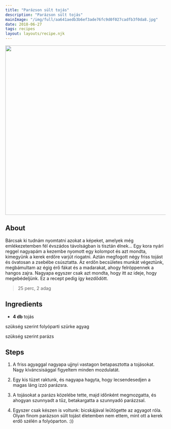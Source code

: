```yaml
---
title: "Parázson sült tojás"
description: "Parázson sült tojás"
mainImage: "/img/full/aa641aedb3b6ef3ade76fc9d0f027cadfb3f0da8.jpg"
date: 2018-06-27
tags: recipes
layout: layouts/recipe.njk
---
```

                            
<p align="center"><a href="https://cookpad.com/hu/receptek/5239233-parazson-sult-tojas" rel="Recipe source page"><img width="751" height="532" src="/img/full/aa641aedb3b6ef3ade76fc9d0f027cadfb3f0da8.jpg"/></a></p>

## About
<p class="mb-sm">Bárcsak  ki tudnám nyomtatni azokat a képeket, amelyek még emlékezetemben fél évszádos távolságban is tisztán élnek... Egy kora nyári reggel nagyapám a kezembe nyomott egy kolompot és azt mondta, kimegyünk a kerek erdőre varjút riogatni. Aztán megfogott négy friss tojást és óvatosan a zsebébe csúsztatta. Az erdőn becsületes munkát végeztünk, megbámultam az égig érő fákat és a madarakat, ahogy felröppennek a hangos zajra. Nagyapa egyszer csak  azt mondta, hogy itt az ideje, hogy megebédeljünk. Ez a recept pedig így kezdődött.</p>

> 25 perc, 2 adag 

## Ingredients
* **4 db** tojás

szükség szerint folyóparti szürke agyag

szükség szerint parázs

## Steps

1. A friss agyaggal nagyapa ujjnyi vastagon betapasztotta a tojásokat. Nagy kíváncsisággal figyeltem minden mozdulatát.
 
    <div style="clear: both"/>

2. Egy kis tüzet raktunk, és nagyapa hagyta, hogy lecsendesedjen a magas láng izzó parázsra.
 
    <div style="clear: both"/>

3. A tojásokat a parázs közelébe tette, majd időnként megmozgatta, és ahogyan szunnyadt a tűz, betakargatta a szunnyadó parázzsal.
 
    <div style="clear: both"/>

4. Egyszer csak készen is voltunk: bicskájával leütögette az agyagot róla. Olyan finom parázson sült tojást életemben nem ettem, mint ott a kerek erdő szélén a folyóparton. :))
 
    <div style="clear: both"/>

